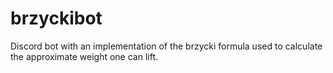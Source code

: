 # brzyckibot
Discord bot with an implementation of the brzycki formula used to calculate the approximate weight one can lift.
